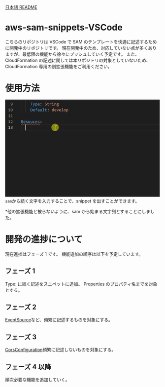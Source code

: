 [日本語 README]()

# aws-sam-snippets-VSCode

こちらのリポジトリは VSCode で SAM のテンプレートを快適に記述するために開発中のリポジトリです。
現在開発中のため、対応していない点が多くありますが、最低限の機能から徐々にプッシュしていく予定です。
また、CloudFormation の記述に関しては本リポジトリの対象としていないため、CloudFormation 専用の別拡張機能をご利用ください。

# 使用方法

![use-sample.gif](image/use-sample.gif)
`sam`から続く文字を入力することで、snippet を出すことができます。

\*他の拡張機能と被らないように、sam から始まる文字列とすることにしました。

# 開発の進捗について

現在進捗はフェーズ 1 です。
機能追加の順序は以下を予定しています。

## フェーズ 1

Type: に続く記述をスニペットに追加。
Properties のプロパティ名までを対象とする。

## フェーズ 2

[EventSource](https://docs.aws.amazon.com/serverless-application-model/latest/developerguide/sam-property-function-eventsource.html)など、頻繁に記述するものを対象にする。

## フェーズ 3

[CorsConfiguration](https://docs.aws.amazon.com/serverless-application-model/latest/developerguide/sam-property-api-corsconfiguration.html)頻繁に記述しないものを対象にする。

## フェーズ 4 以降

順次必要な機能を追加していく。
